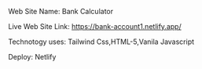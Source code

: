 Web Site Name: Bank Calculator

Live Web Site Link: https://bank-account1.netlify.app/

Technotogy uses: Tailwind Css,HTML-5,Vanila Javascript

Deploy: Netlify
